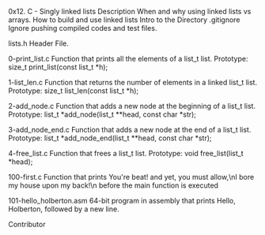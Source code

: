 0x12. C - Singly linked lists
Description
When and why using linked lists vs arrays.
How to build and use linked lists
Intro to the Directory
.gitignore Ignore pushing compiled codes and test files.

lists.h Header File.

0-print_list.c Function that prints all the elements of a list_t list. Prototype: size_t print_list(const list_t *h);

1-list_len.c Function that returns the number of elements in a linked list_t list. Prototype: size_t list_len(const list_t *h);

2-add_node.c Function that adds a new node at the beginning of a list_t list. Prototype: list_t *add_node(list_t **head, const char *str);

3-add_node_end.c Function that adds a new node at the end of a list_t list. Prototype: list_t *add_node_end(list_t **head, const char *str);

4-free_list.c Function that frees a list_t list. Prototype: void free_list(list_t *head);

100-first.c Function that prints You're beat! and yet, you must allow,\nI bore my house upon my back!\n before the main function is executed

101-hello_holberton.asm 64-bit program in assembly that prints Hello, Holberton, followed by a new line.

Contributor
